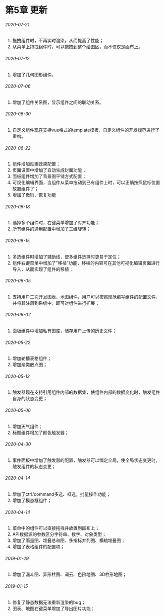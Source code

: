 # 第5章 更新

###### 2020-07-21

1. 拖拽组件时，不再实时渲染，从而提高了性能；
2. 从菜单上拖拽组件时，可以拖拽到整个绘图区，而不仅仅是画布上。


###### 2020-07-12

1. 增加了几何图形组件。


###### 2020-07-06

1. 增加了组件关系图，显示组件之间的联动关系。



###### 2020-06-30

1. 自定义组件现在支持vue格式的template模板，自定义组件的开发规范进行了重构。



###### 2020-06-22

1. 组件增加动画效果配置；
2. 页面设置中增加了自动生成封面功能；
3. 面板组件增加了背景图平铺方式配置；
4. 可视化编辑界面，当组件从菜单拖动到已有组件上时，可以正确按照鼠标位置放置组件了；
5. 增加了撤销、恢复功能



###### 2020-06-18

1. 选择多个组件时，右键菜单增加了对齐功能；
2. 所有组件的通用配置中增加了三维旋转；



###### 2020-06-15

1. 多选组件时增加了辅助线，使多组件选择时更易于定位；
2. 组件右键菜单中增加了"移植"功能，移植的内容可在其他可视化编辑页面进行导入，从而实现了组件的移植；



###### 2020-06-05

1. 支持用户二次开发图表、地图组件，用户可以按照规范编写组件的配置文件，并将其注册到系统中，即可对组件进行扩展；



###### 2020-06-02

1. 面板组件中增加私有图库，储存用户上传的历史文件；



###### 2020-05-22

1. 增加轮播表格组件；
2. 增加聚类散点图；



###### 2020-05-12

1. 触发器现在支持引用组件内部的数据集，使组件内部的数据变化时，触发组件自身的状态变更；



###### 2020-05-06

1. 增加天气组件；
2. 标题组件增加了颜色触发器；



###### 2020-04-30

1. 事件面板中增加了触发器的配置，触发器可以绑定全局，使全局状态变更时，触发组件的状态变更；



###### 2020-04-14

1. 增加了ctrl/command多选、框选，批量操作功能；
2. 增加了模态框组件；



###### 2020-04-14

1. 菜单中的组件可以直接拖拽并放置到画布上；
2. API数据源的参数区分字符串、数字、对象类型；
3. 增加了雨量图、堆叠总和图、多指标并列图、横轴堆叠图；
4. 增加了表格组件的配置项；



###### 2019-01-29

1. 增加了漏斗图、异形柱图、词云、色阶地图、3D柱形地图；



###### 2019-01-15

1. 修复了静态数据无法重新渲染的bug；
2. 图表、地图右键菜单增加了导出图片功能；